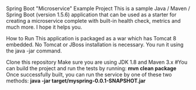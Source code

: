 Spring Boot "Microservice" Example Project
This is a sample Java / Maven / Spring Boot (version 1.5.6) application that can be used as a starter for creating a microservice complete with built-in health check, metrics and much more. I hope it helps you.

How to Run
This application is packaged as a war which has Tomcat 8 embedded. No Tomcat or JBoss installation is necessary. You run it using the java -jar command.

Clone this repository
Make sure you are using JDK 1.8 and Maven 3.x
#You can build the project and run the tests by running:  **mvn clean package**
Once successfully built, you can run the service by one of these two methods:
**java -jar target/myspring-0.0.1-SNAPSHOT.jar**
